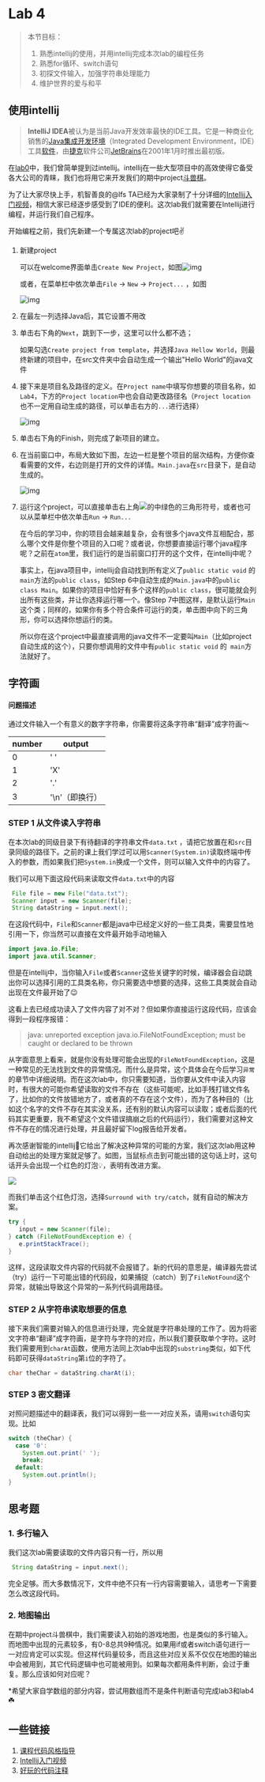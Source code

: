 # Lab 4 

> 本节目标：
>
> 1. 熟悉intellij的使用，并用intellij完成本次lab的编程任务
> 2. 熟悉for循环、switch语句  
> 3. 初探文件输入，加强字符串处理能力
> 4. 维护世界的爱与和平

## 使用intellij

> **IntelliJ IDEA**被认为是当前Java开发效率最快的IDE工具。它是一种商业化销售的[Java](https://zh.wikipedia.org/wiki/Java)[集成开发环境](https://zh.wikipedia.org/wiki/%E9%9B%86%E6%88%90%E5%BC%80%E5%8F%91%E7%8E%AF%E5%A2%83)（Integrated Development Environment，IDE）工具[软件](https://zh.wikipedia.org/wiki/%E8%BD%AF%E4%BB%B6)，由[捷克](https://zh.wikipedia.org/wiki/%E6%8D%B7%E5%85%8B)软件公司[JetBrains](https://zh.wikipedia.org/wiki/JetBrains%E5%85%AC%E5%8F%B8)在2001年1月时推出最初版。

在[lab0](https://github.com/java-a/lab0)中，我们曾简单提到过intellij。intellij在一些大型项目中的高效使得它备受各大公司的青睐，我们也将用它来开发我们的期中project[斗兽棋](https://github.com/java-a/project1)。

为了让大家尽快上手，机智善良的@lfs TA已经为大家录制了十分详细的[Intellij入门视频](http://www.bilibili.com/mobile/video/av6483923.html?from=groupmessage&isappinstalled=0)，相信大家已经逐步感受到了IDE的便利。这次lab我们就需要在Intellij进行编程，并运行我们自己程序。

开始编程之前，我们先新建一个专属这次lab的project吧✌️

1. 新建project

   可以在welcome界面单击`Create New Project`，如图![img](https://cloud.githubusercontent.com/assets/9759891/19218336/b7037080-8e29-11e6-9fb6-a3b01b150509.png)

   或者，在菜单栏中依次单击`File` -> `New` -> `Project...` ，如图

   ![img](https://cloud.githubusercontent.com/assets/9759891/19218380/e207e972-8e2a-11e6-9d25-c4d522b41192.png)

2. 在最左一列选择Java后，其它设置不用改

3. 单击右下角的`Next`，跳到下一步，这里可以什么都不选；

   如果勾选`Create project from template`，并选择`Java Hellow World`，则最终新建的项目中，在src文件夹中会自动生成一个输出"Hello World"的java文件

4. 接下来是项目名及路径的定义。在`Project name`中填写你想要的项目名称，如`Lab4`，下方的`Project location`中也会自动更改路径名（`Project location`也不一定用自动生成的路径，可以单击右方的`...`进行选择）

   ![img](https://cloud.githubusercontent.com/assets/9759891/19218447/c58be774-8e2c-11e6-9265-f2d8861fde0f.png)

5. 单击右下角的Finish，则完成了新项目的建立。

6. 在当前窗口中，布局大致如下图，左边一栏是整个项目的层次结构，方便你查看需要的文件，右边则是打开的文件的详情。`Main.java`在`src`目录下，是自动生成的。

   ![img](https://cloud.githubusercontent.com/assets/9759891/19218474/9a215fdc-8e2d-11e6-869d-b3b844dbd301.png)

7. 运行这个project，可以直接单击右上角![](https://cloud.githubusercontent.com/assets/9759891/19218518/958ea0b4-8e2e-11e6-93ac-c34b8ad44cf0.png)的中绿色的三角形符号，或者也可以从菜单栏中依次单击`Run` -> `Run...`

   在今后的学习中，你的项目会越来越复杂，会有很多个java文件互相配合，那么哪个文件是你整个项目的入口呢？或者说，你想要直接运行哪个java程序呢？之前在`atom`里，我们运行的是当前窗口打开的这个文件，在intellij中呢？

   事实上，在java项目中，intellij会自动找到所有定义了`public static void` 的` main`方法的`public class`，如Step 6中自动生成的`Main.java`中的`public class Main`。如果你的项目中恰好有多个这样的`public class`，很可能就会列出所有这些类，并让你选择运行哪一个。像Step 7中图这样，是默认运行`Main`这个类；同样的，如果你有多个符合条件可运行的类，单击图中向下的三角形，你可以选择你想运行的类。

   所以你在这个project中最直接调用的java文件不一定要叫`Main`（比如project自动生成的这个），只要你想调用的文件中有`public static void` 的` main`方法就好了。

## 字符画

#### 问题描述

通过文件输入一个有意义的数字字符串，你需要将这条字符串“翻译”成字符画～

| number | output    |
| ------ | --------- |
| 0      | '  '      |
| 1      | 'X'       |
| 2      | '.'       |
| 3      | '\n'（即换行） |

### STEP 1 从文件读入字符串

在本次lab的同级目录下有待翻译的字符串文件`data.txt` ，请把它放置在和`src`目录同级的路径下。之前的课上我们学过可以用`Scanner(System.in)`读取终端中传入的参数，而如果我们把`System.in`换成一个文件，则可以输入文件中的内容了。

我们可以用下面这段代码来读取文件`data.txt`中的内容

```java
 File file = new File("data.txt");
 Scanner input = new Scanner(file);
 String dataString = input.next();
```

在这段代码中，`File`和`Scanner`都是java中已经定义好的一些工具类，需要显性地引用一下，你当然可以直接在文件最开始手动地输入

```java
import java.io.File;
import java.util.Scanner;
```

但是在intellij中，当你输入`File`或者`Scanner`这些关键字的时候，编译器会自动跳出你可以选择引用的工具类名称，你只需要选中想要的选择，这些工具类就会自动出现在文件最开始了😉

这看上去已经成功读入了文件内容了对不对？但如果你直接运行这段代码，应该会得到一段程序报错：

> java: unreported exception java.io.FileNotFoundException; must be caught or declared to be thrown

从字面意思上看来，就是你没有处理可能会出现的`FileNotFoundException`，这是一种常见的无法找到文件的异常情况。而什么是异常，这个具体会在今后学习`异常`的章节中详细说明。而在这次lab中，你只需要知道，当你要从文件中读入内容时，有很大的可能你希望读取的文件不存在（这些可能呢，比如手残打错文件名了，比如你的文件放错地方了，或者真的不存在这个文件），而为了各种目的（比如这个名字的文件不存在其实没关系，还有别的默认内容可以读取；或者后面的代码其实更重要，我不希望这个文件错误搞崩之后的代码运行），我们需要对这种文件不存在的情况进行处理，并且最好留下log报告给开发者。

再次感谢智能的intellij🙏它给出了解决这种异常的可能的方案，我们这次lab用这种自动给出的处理方案就足够了。如图，当鼠标点击到可能出错的这句话上时，这句话开头会出现一个红色的灯泡💡，表明有改进方案。

![](https://cloud.githubusercontent.com/assets/9759891/19218819/54070b74-8e36-11e6-808c-2e2fceff2645.png)

而我们单击这个红色灯泡，选择`Surround with try/catch`，就有自动的解决方案。

```java
try {
   input = new Scanner(file);
} catch (FileNotFoundException e) {
   e.printStackTrace();
}
```

这样，这段读取文件内容的代码就不会报错了。新的代码的意思是，编译器先尝试（try）运行一下可能出错的代码段，如果捕捉（catch）到了`FileNotFound`这个异常，就输出导致这个异常的一系列代码调用路径。

### STEP 2 从字符串读取想要的信息

接下来我们需要对输入的信息进行处理，完全就是字符串处理的工作了。因为将密文字符串“翻译”成字符画，是字符与字符的对应，所以我们要获取单个字符。这时我们需要用到`charAt`函数，使用方法同上次lab中出现的`substring`类似，如下代码即可获得`dataString`第`i`位的字符了。

```java
char theChar = dataString.charAt(i);
```

### STEP 3 密文翻译

对照问题描述中的翻译表，我们可以得到一些一一对应关系，请用`switch`语句实现。比如

```java
switch (theChar) {
  case '0':
    System.out.print(' ');
    break;
  default:
    System.out.println();
}
```

## 思考题

### 1. 多行输入

我们这次lab需要读取的文件内容只有一行，所以用

```java
 String dataString = input.next();
```

完全足够。而大多数情况下，文件中绝不只有一行内容需要输入，请思考一下需要怎么改这段代码。

### 2. 地图输出

在期中project斗兽棋中，我们需要读入初始的游戏地图，也是类似的多行输入。而地图中出现的元素较多，有0-8总共9种情况。如果用if或者switch语句进行一一对应肯定可以实现。但这样代码量较多，而且这些对应关系不仅仅在地图的输出中会被用到，其它代码逻辑中也可能被用到。如果每次都用条件判断，会过于重复。那么应该如何对应呢？

*希望大家自学数组的部分内容，尝试用数组而不是条件判断语句完成lab3和lab4☘️

## 一些链接

1. [课程代码风格指导](https://github.com/java-a/lab3/issues/3)
2. [Intellij入门视频](http://www.bilibili.com/mobile/video/av6483923.html?from=groupmessage&isappinstalled=0)
3. [好玩的代码注释](https://www.zhihu.com/question/20727260)